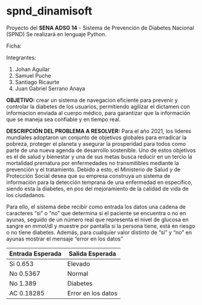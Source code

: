 # spnd_dinamisoft
Proyecto del **SENA ADSO 14** - Sistema de Prevención de Diabetes Nacional (SPND)
Se realizará en lenguaje Python.

Ficha: 

Integrantes:

1. Johan Aguilar
2. Samuel Puche
3. Santiago Ricaurte
4. Juan Gabriel Serrano Anaya

**OBJETIVO:**
crear un sistema de navegacion eficiente para prevenir y controlar la diabetes de los usuarios, permitiendo agilizar el dictamen con informacion enviada al cuerpo médico, para garantizar que la información que se maneja sea confiable y en tiempo real.

**DESCRIPCIÓN DEL PROBLEMA A RESOLVER:**
Para el año 2021, los líderes mundiales adoptaron un conjunto de objetivos globales para erradicar la pobreza, proteger el planeta y asegurar la prosperidad para todos como parte de una nueva agenda de desarrollo sostenible. Uno de estos objetivos es el de salud y bienestar y una de sus metas busca reducir en un tercio la mortalidad prematura por enfermedades no transmitibles mediante la prevención y el tratamiento.
Debido a esto, el Ministerio de Salud y de Protección Social desea que su empresa construya un sistema de información para la detección temprana de una enfermedad en específico, siendo esta la diabetes, en pos del mejoramiento de la calidad de vida de los ciudadanos.

Para ello, el sistema debe recibir como entrada los datos una cadena de caracteres “si” o “no” que determina si el paciente se encuentra o no en ayunas, seguido de un número real que representa el nivel de glucosa en sangre en mmol/dl y muestre por pantalla si la persona tiene, está en riesgo o no tiene diabetes. 
Además, para cualquier valor distinto de “si” y “no” en ayunas mostrar el mensaje “error en los datos”

| Entrada Esperada  | Salida Esperada   |
| ------------ | ------------ |
| Si 0.653  | Elevado   |
|  No 0.5367 | Normal  |
| No 1.389  | Diabetes  |
| AC 0.18285  | Error en los datos  |
